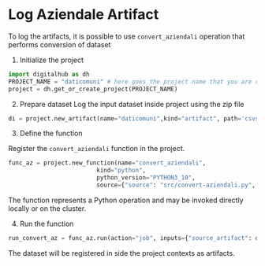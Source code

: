 # Log Aziendale Artifact

To log the artifacts, it is possible to use ``convert_aziendali`` operation that performs conversion of dataset

1. Initialize the project

```python
import digitalhub as dh
PROJECT_NAME = "daticomuni" # here goes the project name that you are creating on the platform
project = dh.get_or_create_project(PROJECT_NAME)
```

2. Prepare dataset
Log the input dataset inside project using the zip file
```python
di = project.new_artifact(name="daticomuni",kind="artifact", path='csvs.zip')
```

3. Define the function

Register the ``convert_aziendali`` function in the project.

```python
func_az = project.new_function(name="convert_aziendali",
                         kind="python",
                         python_version="PYTHON3_10",
                         source={"source": "src/convert-aziendali.py", "handler": "convert_aziendali"})
```
The function represents a Python operation and may be invoked directly locally or on the cluster. 

4. Run the function
```python
run_convert_az = func_az.run(action="job", inputs={"source_artifact": di.key}, outputs={}, local_execution=False)
```
The dataset will be registered in side the project contexts as artifacts.
